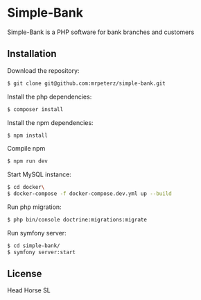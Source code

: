 # Simple-Bank

Simple-Bank is a PHP software for bank branches and customers

## Installation

Download the repository:

```bash
$ git clone git@github.com:mrpeterz/simple-bank.git
```
Install the php dependencies:

```bash
$ composer install
```

Install the npm dependencies:

```bash
$ npm install
```

Compile npm 

```bash
$ npm run dev
```

Start MySQL instance:

```bash
$ cd docker\
$ docker-compose -f docker-compose.dev.yml up --build
```
Run php migration:

```bash
$ php bin/console doctrine:migrations:migrate
```
Run symfony server:

```bash
$ cd simple-bank/
$ symfony server:start
```


## License
Head Horse SL
